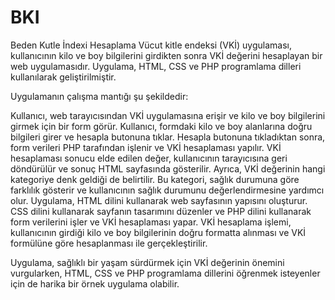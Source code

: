 # BKI
Beden Kutle İndexi Hesaplama
Vücut kitle endeksi (VKİ) uygulaması, kullanıcının kilo ve boy bilgilerini girdikten sonra VKİ değerini hesaplayan bir web uygulamasıdır. Uygulama, HTML, CSS ve PHP programlama dilleri kullanılarak geliştirilmiştir.

Uygulamanın çalışma mantığı şu şekildedir:

Kullanıcı, web tarayıcısından VKİ uygulamasına erişir ve kilo ve boy bilgilerini girmek için bir form görür.
Kullanıcı, formdaki kilo ve boy alanlarına doğru bilgileri girer ve hesapla butonuna tıklar.
Hesapla butonuna tıkladıktan sonra, form verileri PHP tarafından işlenir ve VKİ hesaplaması yapılır.
VKİ hesaplaması sonucu elde edilen değer, kullanıcının tarayıcısına geri döndürülür ve sonuç HTML sayfasında gösterilir.
Ayrıca, VKİ değerinin hangi kategoriye denk geldiği de belirtilir. Bu kategori, sağlık durumuna göre farklılık gösterir ve kullanıcının sağlık durumunu değerlendirmesine yardımcı olur.
Uygulama, HTML dilini kullanarak web sayfasının yapısını oluşturur. CSS dilini kullanarak sayfanın tasarımını düzenler ve PHP dilini kullanarak form verilerini işler ve VKİ hesaplaması yapar. VKİ hesaplama işlemi, kullanıcının girdiği kilo ve boy bilgilerinin doğru formatta alınması ve VKİ formülüne göre hesaplanması ile gerçekleştirilir.

Uygulama, sağlıklı bir yaşam sürdürmek için VKİ değerinin önemini vurgularken, HTML, CSS ve PHP programlama dillerini öğrenmek isteyenler için de harika bir örnek uygulama olabilir.
